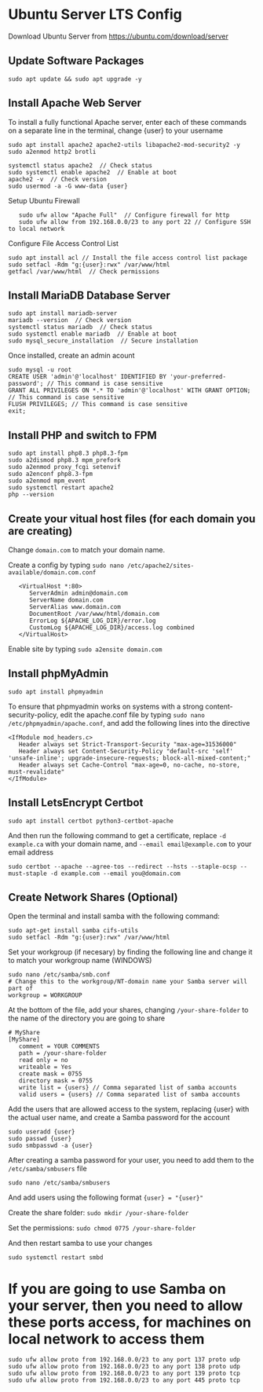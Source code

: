 # Ubuntu Server LTS Config

Download Ubuntu Server from https://ubuntu.com/download/server

## Update Software Packages

```
sudo apt update && sudo apt upgrade -y
```

## Install Apache Web Server

To install a fully functional Apache server, enter each of these commands on a separate line in the terminal, change {user} to your username

```
sudo apt install apache2 apache2-utils libapache2-mod-security2 -y
sudo a2enmod http2 brotli

systemctl status apache2  // Check status
sudo systemctl enable apache2  // Enable at boot
apache2 -v  // Check version
sudo usermod -a -G www-data {user}
```

Setup Ubuntu Firewall

```
   sudo ufw allow "Apache Full"  // Configure firewall for http
   sudo ufw allow from 192.168.0.0/23 to any port 22 // Configure SSH to local network
```

Configure File Access Control List

```
sudo apt install acl // Install the file access control list package
sudo setfacl -Rdm "g:{user}:rwx" /var/www/html
getfacl /var/www/html  // Check permissions
```
   

## Install MariaDB Database Server

```
sudo apt install mariadb-server
mariadb --version  // Check version
systemctl status mariadb  // Check status
sudo systemctl enable mariadb  // Enable at boot
sudo mysql_secure_installation  // Secure installation
```

Once installed, create an admin acount

```
sudo mysql -u root
CREATE USER 'admin'@'localhost' IDENTIFIED BY 'your-preferred-password'; // This command is case sensitive
GRANT ALL PRIVILEGES ON *.* TO 'admin'@'localhost' WITH GRANT OPTION; // This command is case sensitive
FLUSH PRIVILEGES; // This command is case sensitive
exit;
```

## Install PHP and switch to FPM

```
sudo apt install php8.3 php8.3-fpm
sudo a2dismod php8.3 mpm_prefork
sudo a2enmod proxy_fcgi setenvif
sudo a2enconf php8.3-fpm
sudo a2enmod mpm_event
sudo systemctl restart apache2
php --version
```

## Create your vitual host files (for each domain you are creating)

Change `domain.com` to match your domain name.

Create a config by typing `sudo nano /etc/apache2/sites-available/domain.com.conf`

```
   <VirtualHost *:80>
      ServerAdmin admin@domain.com
      ServerName domain.com
      ServerAlias www.domain.com
      DocumentRoot /var/www/html/domain.com
      ErrorLog ${APACHE_LOG_DIR}/error.log
      CustomLog ${APACHE_LOG_DIR}/access.log combined
   </VirtualHost>
```

Enable site by typing `sudo a2ensite domain.com`


## Install phpMyAdmin

```
sudo apt install phpmyadmin
```

To ensure that phpmyadmin works on systems with a strong content-security-policy, edit the apache.conf file by typing `sudo nano /etc/phpmyadmin/apache.conf`, and add the following lines into the <Directory> directive
   
```
<IfModule mod_headers.c>
   Header always set Strict-Transport-Security "max-age=31536000"
   Header always set Content-Security-Policy "default-src 'self' 'unsafe-inline'; upgrade-insecure-requests; block-all-mixed-content;"
   Header always set Cache-Control "max-age=0, no-cache, no-store, must-revalidate"
</IfModule>
```

## Install LetsEncrypt Certbot

```
sudo apt install certbot python3-certbot-apache
```

And then run the following command to get a certificate, replace `-d example.ca` with your domain name, and `--email email@example.com` to your email address
   
```
sudo certbot --apache --agree-tos --redirect --hsts --staple-ocsp --must-staple -d example.com --email you@domain.com
```

## Create Network Shares (Optional)
   
Open the terminal and install samba with the following command:
   
```
sudo apt-get install samba cifs-utils
sudo setfacl -Rdm "g:{user}:rwx" /var/www/html
```

Set your workgroup (if necesary) by finding the following line and change it to match your workgroup name (WINDOWS)
   
```
sudo nano /etc/samba/smb.conf
# Change this to the workgroup/NT-domain name your Samba server will part of
workgroup = WORKGROUP
```
   
At the bottom of the file, add your shares, changing `/your-share-folder` to the name of the directory you are going to share
   
```
# MyShare
[MyShare]
   comment = YOUR COMMENTS
   path = /your-share-folder
   read only = no
   writeable = Yes
   create mask = 0755
   directory mask = 0755
   write list = {users} // Comma separated list of samba accounts
   valid users = {users} // Comma separated list of samba accounts
```

Add the users that are allowed access to the system, replacing {user} with the actual user name, and create a Samba password for the account
   
```
sudo useradd {user}
sudo passwd {user}
sudo smbpasswd -a {user}
```

After creating a samba password for your user, you need to add them to the `/etc/samba/smbusers` file

```
sudo nano /etc/samba/smbusers
```

And add users using the following format `{user} = "{user}"`

Create the share folder: `sudo mkdir /your-share-folder`

Set the permissions: `sudo chmod 0775 /your-share-folder`

And then restart samba to use your changes
   
```
sudo systemctl restart smbd
```

# If you are going to use Samba on your server, then you need to allow these ports access, for machines on local network to access them

```
sudo ufw allow proto from 192.168.0.0/23 to any port 137 proto udp
sudo ufw allow proto from 192.168.0.0/23 to any port 138 proto udp
sudo ufw allow proto from 192.168.0.0/23 to any port 139 proto tcp
sudo ufw allow proto from 192.168.0.0/23 to any port 445 proto tcp
```


